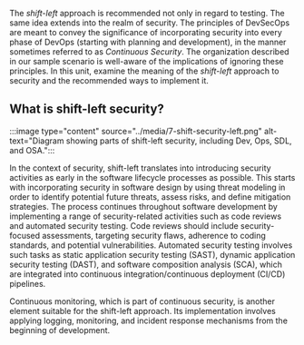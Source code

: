 The *shift-left* approach is recommended not only in regard to testing. The same idea extends into the realm of security. The principles of DevSecOps are meant to convey the significance of incorporating security into every phase of DevOps (starting with planning and development), in the manner sometimes referred to as *Continuous Security*. The organization described in our sample scenario is well-aware of the implications of ignoring these principles. In this unit, examine the meaning of the *shift-left* approach to security and the recommended ways to implement it.

## What is shift-left security?

:::image type="content" source="../media/7-shift-security-left.png" alt-text="Diagram showing parts of shift-left security, including Dev, Ops, SDL, and OSA.":::

In the context of security, shift-left translates into introducing security activities as early in the software lifecycle processes as possible. This starts with incorporating security in software design by using threat modeling in order to identify potential future threats, assess risks, and define mitigation strategies. The process continues throughout software development by implementing a range of security-related activities such as code reviews and automated security testing. Code reviews should include security-focused assessments, targeting security flaws, adherence to coding standards, and potential vulnerabilities. Automated security testing involves such tasks as static application security testing (SAST), dynamic application security testing (DAST), and software composition analysis (SCA), which are integrated into continuous integration/continuous deployment (CI/CD) pipelines.

Continuous monitoring, which is part of continuous security, is another element suitable for the shift-left approach. Its implementation involves applying logging, monitoring, and incident response mechanisms from the beginning of development.
